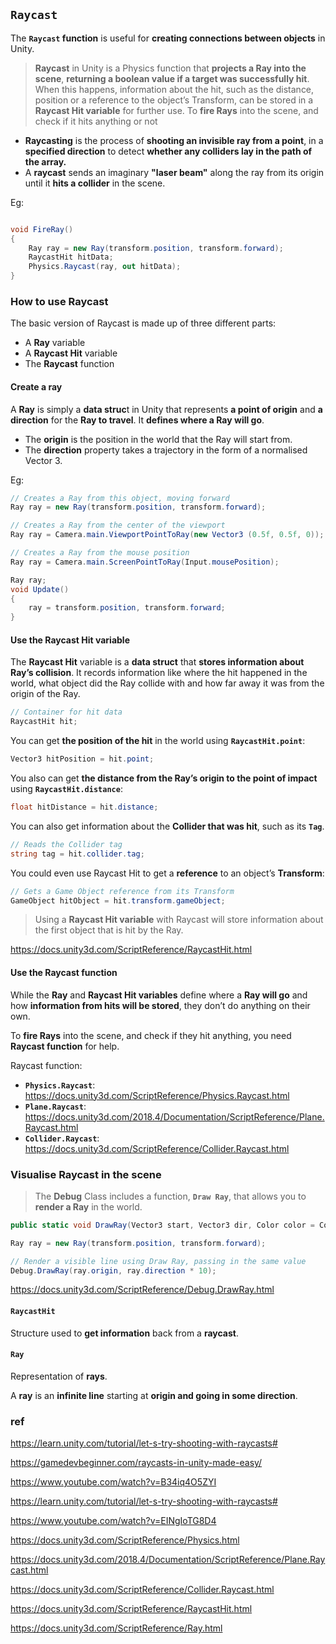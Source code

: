## `Raycast`
The **`Raycast` function** is useful for **creating connections between objects** in Unity.

> **Raycast** in Unity is a Physics function that **projects a Ray into the scene**, **returning a boolean value if a target was successfully hit**. When this happens, information about the hit, such as the distance, position or a reference to the object’s Transform, can be stored in a **Raycast Hit variable** for further use. To **fire Rays** into the scene, and check if it hits anything or not


- **Raycasting** is the process of **shooting an invisible ray from a point**, in a **specified direction** to detect **whether any colliders lay in the path of the array.**
- A **raycast** sends an imaginary **"laser beam"** along the ray from its origin until it **hits a collider**
 in the scene. 

Eg:
```cs

void FireRay()
{
    Ray ray = new Ray(transform.position, transform.forward);
    RaycastHit hitData;
    Physics.Raycast(ray, out hitData);
}
```


### How to use Raycast
The basic version of Raycast is made up of three different parts:
-   A **Ray** variable
-   A **Raycast Hit** variable
-   The **Raycast** function

#### Create a ray
A **Ray** is simply a **data struc**t in Unity that represents **a point of origin** and **a direction** for the **Ray to travel**. It **defines where a Ray will go**.

- The **origin** is the position in the world that the Ray will start from. 
- The **direction** property takes a trajectory in the form of a normalised Vector 3.

Eg:
```cs
// Creates a Ray from this object, moving forward
Ray ray = new Ray(transform.position, transform.forward);
```

```cs
// Creates a Ray from the center of the viewport
Ray ray = Camera.main.ViewportPointToRay(new Vector3 (0.5f, 0.5f, 0));
```

```cs
// Creates a Ray from the mouse position
Ray ray = Camera.main.ScreenPointToRay(Input.mousePosition);
```

```cs
Ray ray;
void Update()
{
    ray = transform.position, transform.forward;
}
```


#### Use the Raycast Hit variable
The **Raycast Hit** variable is a **data struct** that **stores information about Ray’s collision**.
It records information like where the hit happened in the world, what object did the Ray collide with and how far away it was from the origin of the Ray.

```cs
// Container for hit data
RaycastHit hit;

```
You can get **the position of the hit** in the world using **`RaycastHit.point`**:
```cs
Vector3 hitPosition = hit.point;
```

You also can get **the distance from the Ray’s origin to the point of impact** using **`RaycastHit.distance`**:
```cs
float hitDistance = hit.distance;
```

You can also get information about the **Collider that was hit**, such as its **`Tag`**.
```cs
// Reads the Collider tag
string tag = hit.collider.tag;
```

You could even use Raycast Hit to get a **reference** to an object’s **Transform**:
```cs
// Gets a Game Object reference from its Transform
GameObject hitObject = hit.transform.gameObject;
```

> Using a **Raycast Hit variable** with Raycast will store information about the first object that is hit by the Ray.

https://docs.unity3d.com/ScriptReference/RaycastHit.html

#### Use the Raycast function
While the **Ray** and **Raycast Hit variables** define where a **Ray will go** and how **information from hits will be stored**, they don’t do anything on their own.

To **fire Rays** into the scene, and check if they hit anything, you need **Raycast function** for help.


Raycast function:

- **`Physics.Raycast`**: \
  https://docs.unity3d.com/ScriptReference/Physics.Raycast.html
- **`Plane.Raycast`**: \
  https://docs.unity3d.com/2018.4/Documentation/ScriptReference/Plane.Raycast.html
- **`Collider.Raycast`**: \
  https://docs.unity3d.com/ScriptReference/Collider.Raycast.html



### Visualise Raycast in the scene
> The **Debug** Class includes a function, **`Draw Ray`**, that allows you to **render a Ray** in the world.


```cs
public static void DrawRay(Vector3 start, Vector3 dir, Color color = Color.white, float duration = 0.0f, bool depthTest = true);
```


```cs
Ray ray = new Ray(transform.position, transform.forward);

// Render a visible line using Draw Ray, passing in the same value
Debug.DrawRay(ray.origin, ray.direction * 10);
```
https://docs.unity3d.com/ScriptReference/Debug.DrawRay.html

#### `RaycastHit`
Structure used to **get information** back from a **raycast**.


#### `Ray`
Representation of **rays**.

A **ray** is an **infinite line** starting at **origin and going in some direction**.


### ref
https://learn.unity.com/tutorial/let-s-try-shooting-with-raycasts#

https://gamedevbeginner.com/raycasts-in-unity-made-easy/

https://www.youtube.com/watch?v=B34iq4O5ZYI

https://learn.unity.com/tutorial/let-s-try-shooting-with-raycasts#

https://www.youtube.com/watch?v=EINgIoTG8D4

https://docs.unity3d.com/ScriptReference/Physics.html

https://docs.unity3d.com/2018.4/Documentation/ScriptReference/Plane.Raycast.html

https://docs.unity3d.com/ScriptReference/Collider.Raycast.html

https://docs.unity3d.com/ScriptReference/RaycastHit.html

https://docs.unity3d.com/ScriptReference/Ray.html


